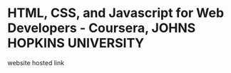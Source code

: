 <h1>HTML, CSS, and Javascript for Web Developers - Coursera, JOHNS HOPKINS UNIVERSITY</h1>
<p> website hosted link <a href="https://pa1kcool.github.io/HTML-CSS-JS-coursera/"></a></p>
